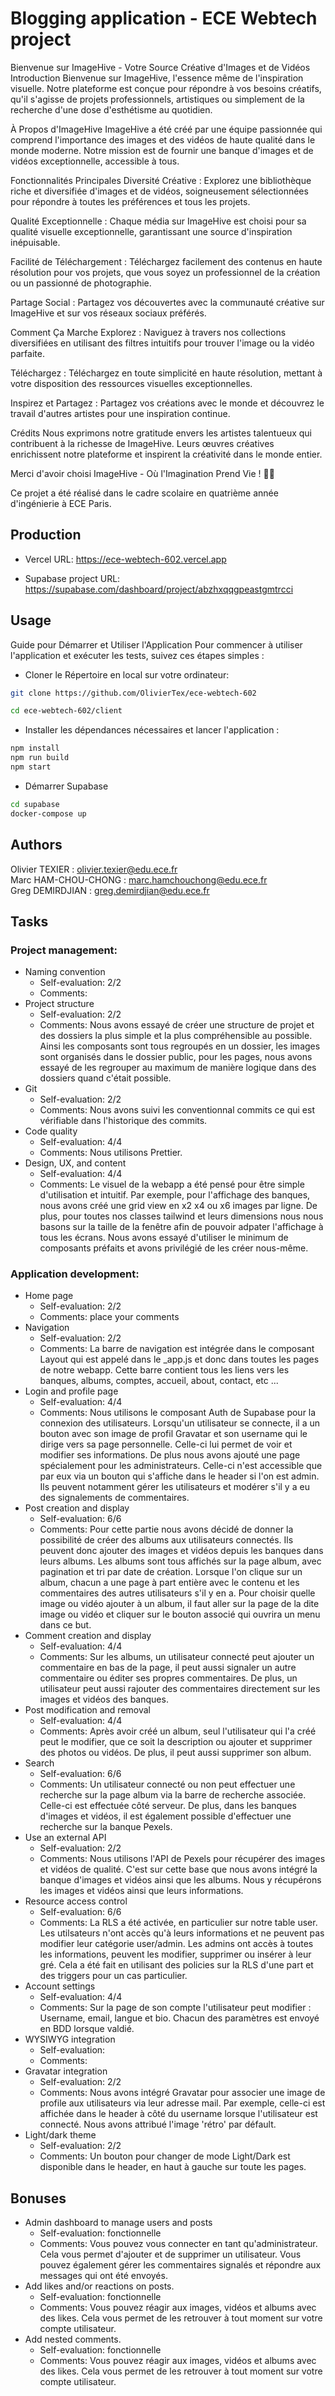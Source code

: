 # Blogging application - ECE Webtech project

Bienvenue sur ImageHive - Votre Source Créative d'Images et de Vidéos
Introduction
Bienvenue sur ImageHive, l'essence même de l'inspiration visuelle. Notre plateforme est conçue pour répondre à vos besoins créatifs, qu'il s'agisse de projets professionnels, artistiques ou simplement de la recherche d'une dose d'esthétisme au quotidien.

À Propos d'ImageHive
ImageHive a été créé par une équipe passionnée qui comprend l'importance des images et des vidéos de haute qualité dans le monde moderne. Notre mission est de fournir une banque d'images et de vidéos exceptionnelle, accessible à tous.

Fonctionnalités Principales
Diversité Créative : Explorez une bibliothèque riche et diversifiée d'images et de vidéos, soigneusement sélectionnées pour répondre à toutes les préférences et tous les projets.

Qualité Exceptionnelle : Chaque média sur ImageHive est choisi pour sa qualité visuelle exceptionnelle, garantissant une source d'inspiration inépuisable.

Facilité de Téléchargement : Téléchargez facilement des contenus en haute résolution pour vos projets, que vous soyez un professionnel de la création ou un passionné de photographie.

Partage Social : Partagez vos découvertes avec la communauté créative sur ImageHive et sur vos réseaux sociaux préférés.

Comment Ça Marche
Explorez : Naviguez à travers nos collections diversifiées en utilisant des filtres intuitifs pour trouver l'image ou la vidéo parfaite.

Téléchargez : Téléchargez en toute simplicité en haute résolution, mettant à votre disposition des ressources visuelles exceptionnelles.

Inspirez et Partagez : Partagez vos créations avec le monde et découvrez le travail d'autres artistes pour une inspiration continue.

Crédits
Nous exprimons notre gratitude envers les artistes talentueux qui contribuent à la richesse de ImageHive. Leurs œuvres créatives enrichissent notre plateforme et inspirent la créativité dans le monde entier.

Merci d'avoir choisi ImageHive - Où l'Imagination Prend Vie ! 📸🌟

Ce projet a été réalisé dans le cadre scolaire en quatrième année d'ingénierie à ECE Paris.

## Production

- Vercel URL: https://ece-webtech-602.vercel.app

- Supabase project URL: https://supabase.com/dashboard/project/abzhxqqgpeastgmtrcci

## Usage

Guide pour Démarrer et Utiliser l'Application
Pour commencer à utiliser l'application et exécuter les tests, suivez ces étapes simples :

- Cloner le Répertoire en local sur votre ordinateur:

```bash
git clone https://github.com/OlivierTex/ece-webtech-602
```

```bash
cd ece-webtech-602/client
```

- Installer les dépendances nécessaires et lancer l'application :

```bash
npm install
npm run build
npm start
```

- Démarrer Supabase

```bash
cd supabase
docker-compose up
```

## Authors

Olivier TEXIER : olivier.texier@edu.ece.fr  
Marc HAM-CHOU-CHONG : marc.hamchouchong@edu.ece.fr  
Greg DEMIRDJIAN : greg.demirdjian@edu.ece.fr

## Tasks

### Project management:

- Naming convention
    - Self-evaluation: 2/2
    - Comments: 
- Project structure
    - Self-evaluation: 2/2
    - Comments: Nous avons essayé de créer une structure de projet et des dossiers la plus simple et la plus compréhensible au possible. Ainsi les composants sont tous regroupés en un dossier, les images sont organisés dans le dossier public, pour les pages, nous avons essayé de les regrouper au maximum de manière logique dans des dossiers quand c'était possible.
- Git
    - Self-evaluation: 2/2
    - Comments: Nous avons suivi les conventionnal commits ce qui est vérifiable dans l'historique des commits.
- Code quality
    - Self-evaluation: 4/4
    - Comments: Nous utilisons Prettier.
- Design, UX, and content
    - Self-evaluation: 4/4
    - Comments: Le visuel de la webapp a été pensé pour être simple d'utilisation et intuitif. Par exemple, pour l'affichage des banques, nous avons créé une grid view en x2 x4 ou x6 images par ligne. De plus, pour toutes nos classes tailwind et leurs dimensions nous nous basons sur la taille de la fenêtre afin de pouvoir adpater l'affichage à tous les écrans. Nous avons essayé d'utiliser le minimum de composants préfaits et avons privilégié de les créer nous-même.

### Application development:

- Home page
    - Self-evaluation: 2/2
    - Comments: place your comments
- Navigation
    - Self-evaluation: 2/2
    - Comments: La barre de navigation est intégrée dans le composant Layout qui est appelé dans le _app.js et donc dans toutes les pages de notre webapp. Cette barre contient tous les liens vers les banques, albums, comptes, accueil, about, contact, etc ...
- Login and profile page
    - Self-evaluation: 4/4
    - Comments: Nous utilisons le composant Auth de Supabase pour la connexion des utilisateurs. Lorsqu'un utilisateur se connecte, il a un bouton avec son image de profil Gravatar et son username qui le dirige vers sa page personnelle. Celle-ci lui permet de voir et modifier ses informations. De plus nous avons ajouté une page spécialement pour les administrateurs. Celle-ci n'est accessible que par eux via un bouton qui s'affiche dans le header si l'on est admin. Ils peuvent notamment gérer les utilisateurs et modérer s'il y a eu des signalements de commentaires.
- Post creation and display
    - Self-evaluation: 6/6
    - Comments: Pour cette partie nous avons décidé de donner la possibilité de créer des albums aux utilisateurs connectés. Ils peuvent donc ajouter des images et vidéos depuis les banques dans leurs albums. Les albums sont tous affichés sur la page album, avec pagination et tri par date de création. Lorsque l'on clique sur un album, chacun a une page à part entière avec le contenu et les commentaires des autres utilisateurs s'il y en a. Pour choisir quelle image ou vidéo ajouter à un album, il faut aller sur la page de la dite image ou vidéo et cliquer sur le bouton associé qui ouvrira un menu dans ce but.
- Comment creation and display
    - Self-evaluation: 4/4
    - Comments: Sur les albums, un utilisateur connecté peut ajouter un commentaire en bas de la page, il peut aussi signaler un autre commentaire ou éditer ses propres commentaires. De plus, un utilisateur peut aussi rajouter des commentaires directement sur les images et vidéos des banques.
- Post modification and removal
    - Self-evaluation: 4/4
    - Comments: Après avoir créé un album, seul l'utilisateur qui l'a créé peut le modifier, que ce soit la description ou ajouter et supprimer des photos ou vidéos. De plus, il peut aussi supprimer son album.
- Search
    - Self-evaluation: 6/6
    - Comments: Un utilisateur connecté ou non peut effectuer une recherche sur la page album via la barre de recherche associée. Celle-ci est effectuée côté serveur. De plus, dans les banques d'images et vidéos, il est également possible d'effectuer une recherche sur la banque Pexels.
- Use an external API
    - Self-evaluation: 2/2
    - Comments: Nous utilisons l'API de Pexels pour récupérer des images et vidéos de qualité. C'est sur cette base que nous avons intégré la banque d'images et vidéos ainsi que les albums. Nous y récupérons les images et vidéos ainsi que leurs informations.
- Resource access control
    - Self-evaluation: 6/6
    - Comments: La RLS a été activée, en particulier sur notre table user. Les utilsateurs n'ont accès qu'à leurs informations et ne peuvent pas modifier leur catégorie user/admin. Les admins ont accès à toutes les informations, peuvent les modifier, supprimer ou insérer à leur gré. Cela a été fait en utilisant des policies sur la RLS d'une part et des triggers pour un cas particulier.
- Account settings
    - Self-evaluation: 4/4
    - Comments: Sur la page de son compte l'utilisateur peut modifier : Username, email, langue et bio. Chacun des paramètres est envoyé en BDD lorsque valdié.
- WYSIWYG integration
    - Self-evaluation: 
    - Comments: 
- Gravatar integration
    - Self-evaluation: 2/2
    - Comments: Nous avons intégré Gravatar pour associer une image de profile aux utilisateurs via leur adresse mail. Par exemple, celle-ci est affichée dans le header à côté du username lorsque l'utilisateur est connecté. Nous avons attribué l'image 'rétro' par défault.
- Light/dark theme
    - Self-evaluation: 2/2
    - Comments: Un bouton pour changer de mode Light/Dark est disponible dans le header, en haut à gauche sur toute les pages.
## Bonuses

- Admin dashboard to manage users and posts
    - Self-evaluation: fonctionnelle 
    - Comments: Vous pouvez vous connecter en tant qu'administrateur. Cela vous permet d'ajouter et de supprimer un utilisateur. Vous pouvez également gérer les commentaires signalés et répondre aux messages qui ont été envoyés.
- Add likes and/or reactions on posts.
    - Self-evaluation: fonctionnelle 
    - Comments: Vous pouvez réagir aux images, vidéos et albums avec des likes. Cela vous permet de les retrouver à tout moment sur votre compte utilisateur.
- Add nested comments.
    - Self-evaluation: fonctionnelle 
    - Comments: Vous pouvez réagir aux images, vidéos et albums avec des likes. Cela vous permet de les retrouver à tout moment sur votre compte utilisateur.